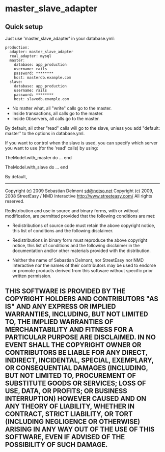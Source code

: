 master_slave_adapter
====================


Quick setup
-----------

Just use 'master_slave_adapter' in your database.yml:

    production:
      adapter: master_slave_adapter
      real_adapter: mysql
      master:
        database: app_production
        username: rails
        password: ********
        host: masterdb.example.com
      slave:
        database: app_production
        username: rails
        password: ********
        host: slavedb.example.com

- No matter what, all "write" calls go to the master. 
- Inside transactions, all calls go to the master. 
- Inside Observers, all calls go to the master.

By default, all other "read" calls will go to the slave, unless you add "default: master" to
the options in database.yml.

If you want to control when the slave is used, you can specify which server you want to use 
(for the 'read' calls) by using:

TheModel.with_master do
  ...
end

TheModel.with_slave do
  ...
end

By default, 
  
-------------------------------------------------------------------------------
Copyright (c) 2009 Sebastian Delmont <sd@notso.net> 
Copyright (c) 2009, 2008 StreetEasy / NMD Interactive <http://www.streeteasy.com/> 
All rights reserved.

Redistribution and use in source and binary forms, with or without modification,
are permitted provided that the following conditions are met:

* Redistributions of source code must retain the above copyright notice, this 
list of conditions and the following disclaimer.

* Redistributions in binary form must reproduce the above copyright notice, this
list of conditions and the following disclaimer in the documentation and/or
other materials provided with the distribution.

* Neither the name of Sebastian Delmont, nor StreetEasy nor NMD Interactive 
nor the names of their contributors may be used to endorse or promote products 
derived from this software without specific prior written permission.

THIS SOFTWARE IS PROVIDED BY THE COPYRIGHT HOLDERS AND CONTRIBUTORS "AS IS" AND
ANY EXPRESS OR IMPLIED WARRANTIES, INCLUDING, BUT NOT LIMITED TO, THE IMPLIED
WARRANTIES OF MERCHANTABILITY AND FITNESS FOR A PARTICULAR PURPOSE ARE
DISCLAIMED. IN NO EVENT SHALL THE COPYRIGHT OWNER OR CONTRIBUTORS BE LIABLE FOR
ANY DIRECT, INDIRECT, INCIDENTAL, SPECIAL, EXEMPLARY, OR CONSEQUENTIAL DAMAGES
(INCLUDING, BUT NOT LIMITED TO, PROCUREMENT OF SUBSTITUTE GOODS OR SERVICES;
LOSS OF USE, DATA, OR PROFITS; OR BUSINESS INTERRUPTION) HOWEVER CAUSED AND ON
ANY THEORY OF LIABILITY, WHETHER IN CONTRACT, STRICT LIABILITY, OR TORT
(INCLUDING NEGLIGENCE OR OTHERWISE) ARISING IN ANY WAY OUT OF THE USE OF THIS
SOFTWARE, EVEN IF ADVISED OF THE POSSIBILITY OF SUCH DAMAGE.
-------------------------------------------------------------------------------